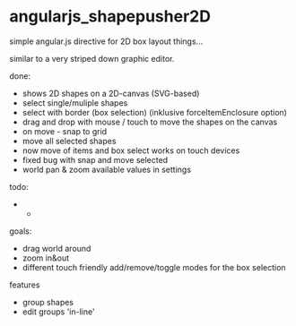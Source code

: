 # angularjs_shapepusher2D
simple angular.js directive for 2D box layout things...

similar to a very striped down graphic editor.

done:
- shows 2D shapes on a 2D-canvas (SVG-based)
- select single/muliple shapes
- select with border (box selection) (inklusive forceItemEnclosure option)
- drag and drop with mouse / touch to move the shapes on the canvas
- on move - snap to grid
- move all selected shapes
- now move of items and box select works on touch devices
- fixed bug with snap and move selected
- world pan & zoom available values in settings

todo:
- -

goals:
- drag world around
- zoom in&out
- different touch friendly add/remove/toggle modes for the box selection

features
- group shapes
- edit groups 'in-line'
